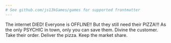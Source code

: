 ```yaml
---
# See github.com/js13kGames/games for supported frontmatter
---
```

The internet DIED!
Everyone is OFFLINE!!
But they still need their PIZZA!!!
As the only PSYCHIC in town, only you can save them.
Divine the customer.
Take their order.
Deliver the pizza.
Keep the market share.
